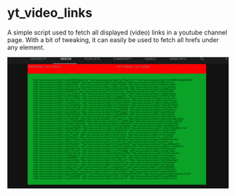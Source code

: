 # yt_video_links
A simple script used to fetch all displayed (video) links in a youtube channel page.
With a bit of tweaking, it can easily be used to fetch all hrefs under any element.

![Example](ex1.png)
